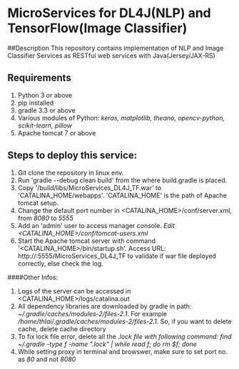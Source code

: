# MicroServices for DL4J(NLP) and TensorFlow(Image Classifier)

##Description
This repository contains implementation of NLP and Image Classifier Services as RESTful web services with Java(Jersey/JAX-RS)



## Requirements

1. Python 3 or above
2. pip installed
3. gradle 3.3 or above
4. Various modules of Python: *keras, matplotlib, theano, opencv-python, scikit-learn, pillow*
5. Apache tomcat 7 or above

    
    
    
## Steps to deploy this service:
1. Git clone the repository in linux env.
2. Run 'gradle --debug clean build' from the <project directory> where build.gradle is placed.
3. Copy  '<project directory>/build/libs/MicroServices_DL4J_TF.war' to 'CATALINA_HOME/webapps'.   'CATALINA_HOME' is the path of Apache tomcat setup.
4. Change the default port number in <CATALINA_HOME>/conf/server.xml, from *8080* to *5555*
5. Add an 'admin' user to access manager console. *Edit <CATALINA_HOME>/conf/tomcat-users.xml*
6. Start the Apache tomcat server with command '<CATALINA_HOME>/bin/startup.sh'. Access URL: http://<hostname>:5555/MicroServices_DL4J_TF to validate if war file deployed correctly, else check the log.




####Other Infos:
1. Logs of the server can be accessed in <CATALINA_HOME>/logs/catalina.out
2. All dependency libraries are downloaded by gradle in path: *~/.gradle/caches/modules-2/files-2.1*. For example */home/thlai/.gradle/caches/modules-2/files-2.1*. So, if you want to delete cache, delete cache directory
3. To fix lock file error, delete all the *.lock file with following command: *find ~/.gradle -type f -name "*.lock" | while read f; do rm $f; done*
4. While setting proxy in terminal and browswer, make sure to set port no. as *80* and not *8080*
